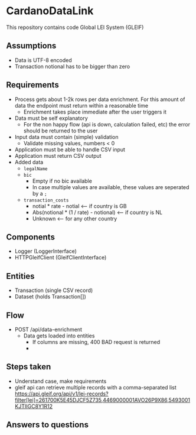 # CardanoDataLink
This repository contains code Global LEI System (GLEIF)

## Assumptions
- Data is UTF-8 encoded
- Transaction notional has to be bigger than zero


## Requirements
- Process gets about 1-2k rows per data enrichment. For this amount of data the endpoint must return within a reasonable time
  - Enrichment takes place immediate after the user triggers it
- Data must be self explanatory
  - For the non happy flow (api is down, calculation failed, etc) the error should be returned to the user
- Input data must contain (simple) validation
  - Validate missing values, numbers < 0
- Application must be able to handle CSV input
- Application must return CSV output
- Added data
  - `legalName`
  - `bic`
    - Empty if no bic available
    - In case multiple values are available, these values are seperated by a `;`
  - `transaction_costs`
    - notial * rate - notial <-- if country is GB
    - Abs(notional * (1 / rate) - notional) <-- if country is NL
    - Unknown <-- for any other country


## Components
- Logger (LoggerInterface)
- HTTPGleifClient (GleifClientInterface)


## Entities
- Transaction (single CSV record)
- Dataset (holds Transaction[])

## Flow
- POST /api/data-enrichment
  - Data gets loaded into entities
    - If columns are missing, 400 BAD request is returned
    - 

## Steps taken
- Understand case, make requirements
- gleif api can retrieve multiple records with a comma-separated list https://api.gleif.org/api/v1/lei-records?filter[lei]=261700K5E45DJCF5Z735,4469000001AVO26P9X86,5493001KJTIIGC8Y1R12


## Answers to questions
